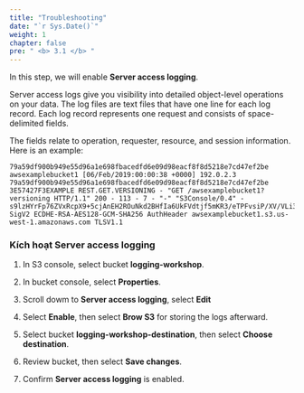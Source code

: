 ```yaml
---
title: "Troubleshooting"
date: "`r Sys.Date()`"
weight: 1
chapter: false
pre: " <b> 3.1 </b> "
---
```


In this step, we will enable **Server access logging**.

Server access logs give you visibility into detailed object-level operations on your data. The log files are text files that have one line for each log record. Each log record represents one request and consists of space-delimited fields.

The fields relate to operation, requester, resource, and session information. Here is an example:

```
79a59df900b949e55d96a1e698fbacedfd6e09d98eacf8f8d5218e7cd47ef2be awsexamplebucket1 [06/Feb/2019:00:00:38 +0000] 192.0.2.3 79a59df900b949e55d96a1e698fbacedfd6e09d98eacf8f8d5218e7cd47ef2be 3E57427F3EXAMPLE REST.GET.VERSIONING - "GET /awsexamplebucket1?versioning HTTP/1.1" 200 - 113 - 7 - "-" "S3Console/0.4" - s9lzHYrFp76ZVxRcpX9+5cjAnEH2ROuNkd2BHfIa6UkFVdtjf5mKR3/eTPFvsiP/XV/VLi31234= SigV2 ECDHE-RSA-AES128-GCM-SHA256 AuthHeader awsexamplebucket1.s3.us-west-1.amazonaws.com TLSV1.1
```

### Kích hoạt Server access logging

1. In S3 console, select bucket **logging-workshop**.

2. In bucket console, select **Properties**.

3. Scroll dowm to **Server access logging**, select **Edit**

4. Select **Enable**, then select **Brow S3** for storing the logs afterward.

5. Select bucket **logging-workshop-destination**, then select **Choose destination**.

6. Review bucket, then select **Save changes**.

7. Confirm **Server access logging** is enabled.
